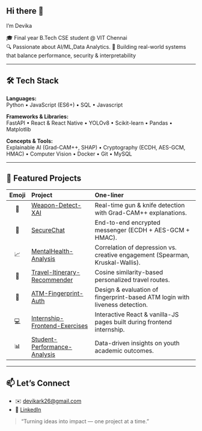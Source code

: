 ## Hi there 👋

I’m Devika

🎓 Final year B.Tech CSE student @ VIT Chennai  
🔍 Passionate about AI/ML,Data Analytics.
🚀 Building real-world systems that balance performance, security & interpretability

---

## 🛠 Tech Stack

**Languages:**  
Python • JavaScript (ES6+) • SQL • Javascript  

**Frameworks & Libraries:**  
FastAPI • React & React Native • YOLOv8 • Scikit-learn • Pandas • Matplotlib  

**Concepts & Tools:**  
Explainable AI (Grad-CAM++, SHAP) • Cryptography (ECDH, AES-GCM, HMAC) • Computer Vision • Docker • Git • MySQL  

---

## 📂 Featured Projects

| Emoji | Project | One-liner |
|:-----:|:--------|:----------|
| 🔫 | [Weapon-Detect-XAI](https://github.com/devrk23/weapon-detect-xai) | Real-time gun & knife detection with Grad-CAM++ explanations. |
| 🔐 | [SecureChat](https://github.com/devrk23/secure-chat) | End-to-end encrypted messenger (ECDH + AES-GCM + HMAC). |
| 📈 | [MentalHealth-Analysis](https://github.com/devrk23/depression-creative-analysis) | Correlation of depression vs. creative engagement (Spearman, Kruskal-Wallis). |
| 🧭 | [Travel-Itinerary-Recommender](https://github.com/devrk23/travel-itinerary-recommender) | Cosine similarity-based personalized travel routes. |
| 🏦 | [ATM-Fingerprint-Auth](https://github.com/devrk23/atm-fingerprint-authentication) | Design & evaluation of fingerprint-based ATM login with liveness detection. |
| 💻 | [Internship-Frontend-Exercises](https://github.com/devrk23/frontend-internship-exercises) | Interactive React & vanilla-JS pages built during frontend internship. |
| 📊 | [Student-Performance-Analysis](https://github.com/devrk23/student-performance-analysis) | Data-driven insights on youth academic outcomes. |

---

## 📫 Let’s Connect

- ✉️ devikark26@gmail.com
- 🔗 [LinkedIn](https://www.linkedin.com/in/devika-rajeev-1a2235233/)

> “Turning ideas into impact — one project at a time.”  
